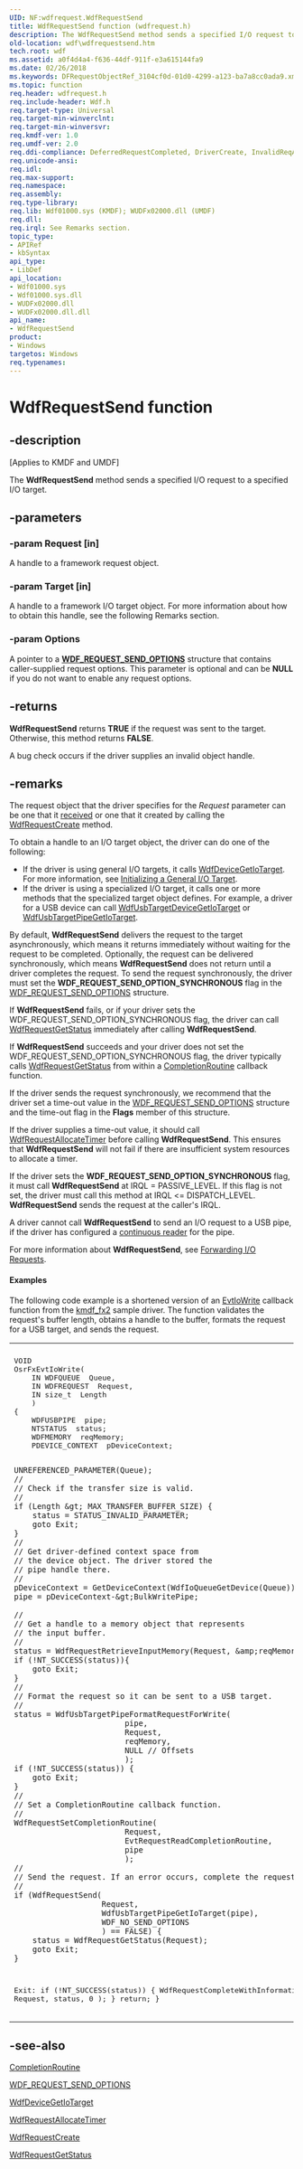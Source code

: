 ```yaml
---
UID: NF:wdfrequest.WdfRequestSend
title: WdfRequestSend function (wdfrequest.h)
description: The WdfRequestSend method sends a specified I/O request to a specified I/O target.
old-location: wdf\wdfrequestsend.htm
tech.root: wdf
ms.assetid: a0f4d4a4-f636-44df-911f-e3a615144fa9
ms.date: 02/26/2018
ms.keywords: DFRequestObjectRef_3104cf0d-01d0-4299-a123-ba7a8cc0ada9.xml, WdfRequestSend, WdfRequestSend method, kmdf.wdfrequestsend, wdf.wdfrequestsend, wdfrequest/WdfRequestSend
ms.topic: function
req.header: wdfrequest.h
req.include-header: Wdf.h
req.target-type: Universal
req.target-min-winverclnt: 
req.target-min-winversvr: 
req.kmdf-ver: 1.0
req.umdf-ver: 2.0
req.ddi-compliance: DeferredRequestCompleted, DriverCreate, InvalidReqAccess, InvalidReqAccessLocal, KmdfIrql, ReqCompletionRoutine, ReqMarkCancelableSend, ReqSendFail, ReqSendWhileSpinlock, RequestCompleted, RequestCompletedLocal, RequestFormattedValid, RequestGetStatusValid, RequestSendAndForgetNoFormatting, RequestSendAndForgetNoFormatting2, SyncReqSend2
req.unicode-ansi: 
req.idl: 
req.max-support: 
req.namespace: 
req.assembly: 
req.type-library: 
req.lib: Wdf01000.sys (KMDF); WUDFx02000.dll (UMDF)
req.dll: 
req.irql: See Remarks section.
topic_type:
- APIRef
- kbSyntax
api_type:
- LibDef
api_location:
- Wdf01000.sys
- Wdf01000.sys.dll
- WUDFx02000.dll
- WUDFx02000.dll.dll
api_name:
- WdfRequestSend
product:
- Windows
targetos: Windows
req.typenames: 
---
```


# WdfRequestSend function


## -description


<p class="CCE_Message">[Applies to KMDF and UMDF]</p>

The <b>WdfRequestSend</b> method sends a specified I/O request to a specified I/O target.


## -parameters




### -param Request [in]

A handle to a framework request object.


### -param Target [in]

A handle to a framework I/O target object. For more information about how to obtain this handle, see the following Remarks section. 


### -param Options

<p>A pointer to a <a href="https://msdn.microsoft.com/library/Ff552491(v=VS.85).aspx"><b>WDF_REQUEST_SEND_OPTIONS</b></a> structure that contains caller-supplied request options. This parameter is optional and can be <b>NULL</b> if you do not want to enable any request options.</p>




## -returns



<b>WdfRequestSend</b> returns <b>TRUE</b> if the request was sent to the target. Otherwise, this method returns <b>FALSE</b>.

A bug check occurs if the driver supplies an invalid object handle.




## -remarks



The request object that the driver specifies for the <i>Request</i> parameter can be one that it <a href="https://docs.microsoft.com/windows-hardware/drivers/wdf/receiving-i-o-requests">received</a> or one that it created by calling the <a href="https://msdn.microsoft.com/library/windows/hardware/ff549951">WdfRequestCreate</a> method.

To obtain a handle to an I/O target object, the driver can do one of the following:

<ul>
<li>
If the driver is using general I/O targets, it calls <a href="https://msdn.microsoft.com/library/windows/hardware/ff546017">WdfDeviceGetIoTarget</a>. For more information, see <a href="https://msdn.microsoft.com/c5d5b589-09a3-4f58-83bf-2876b37b0937">Initializing a General I/O Target</a>.

</li>
<li>
If the driver is using a specialized I/O target, it calls one or more methods that the specialized target object defines. For example, a driver for a USB device can call <a href="https://msdn.microsoft.com/library/windows/hardware/ff550093">WdfUsbTargetDeviceGetIoTarget</a> or <a href="https://msdn.microsoft.com/library/windows/hardware/ff551146">WdfUsbTargetPipeGetIoTarget</a>.

</li>
</ul>
By default, <b>WdfRequestSend</b> delivers the request to the target asynchronously, which means it returns immediately without waiting for the request to be completed. Optionally, the request can be delivered synchronously, which means <b>WdfRequestSend</b> does not return until a driver completes the request. To send the request synchronously, the driver must set the <b>WDF_REQUEST_SEND_OPTION_SYNCHRONOUS</b> flag in the <a href="https://msdn.microsoft.com/library/windows/hardware/ff552491">WDF_REQUEST_SEND_OPTIONS</a> structure.

If <b>WdfRequestSend</b> fails, or if your driver sets the WDF_REQUEST_SEND_OPTION_SYNCHRONOUS flag, the driver can call <a href="https://msdn.microsoft.com/library/windows/hardware/ff549974">WdfRequestGetStatus</a> immediately after calling <b>WdfRequestSend</b>.

If <b>WdfRequestSend</b> succeeds and your driver does not set the WDF_REQUEST_SEND_OPTION_SYNCHRONOUS flag, the driver typically calls <a href="https://msdn.microsoft.com/library/windows/hardware/ff549974">WdfRequestGetStatus</a> from within a <a href="https://msdn.microsoft.com/7d3eb4d6-9fc7-4924-9b95-f5824713049b">CompletionRoutine</a> callback function.

If the driver sends the request synchronously, we recommend that the driver set a time-out value in the <a href="https://msdn.microsoft.com/library/windows/hardware/ff552491">WDF_REQUEST_SEND_OPTIONS</a> structure and the time-out flag in the <b>Flags</b> member of this structure.

If the driver supplies a time-out value, it should call <a href="https://msdn.microsoft.com/library/windows/hardware/ff549938">WdfRequestAllocateTimer</a> before calling <b>WdfRequestSend</b>. This ensures that <b>WdfRequestSend</b> will not fail if there are insufficient system resources to allocate a timer.

 If the driver sets the <b>WDF_REQUEST_SEND_OPTION_SYNCHRONOUS</b> flag, it must call <b>WdfRequestSend</b> at IRQL = PASSIVE_LEVEL. If this flag is not set, the driver must call this method  at IRQL &lt;= DISPATCH_LEVEL.
          <b>WdfRequestSend</b> sends the request at the caller's IRQL.

A driver cannot call <b>WdfRequestSend</b> to send an I/O request to a USB pipe, if the driver has configured a <a href="https://docs.microsoft.com/windows-hardware/drivers/wdf/working-with-usb-pipes">continuous reader</a> for the pipe.

For more information about <b>WdfRequestSend</b>, see <a href="https://docs.microsoft.com/windows-hardware/drivers/wdf/forwarding-i-o-requests">Forwarding I/O Requests</a>.


#### Examples

The following code example is a shortened version of an <a href="https://msdn.microsoft.com/5a0fa3b4-d020-4664-afa4-352573d4f079">EvtIoWrite</a> callback function from the <a href="https://go.microsoft.com/fwlink/p/?linkid=256131">kmdf_fx2</a> sample driver. The function validates the request's buffer length, obtains a handle to the buffer, formats the request for a USB target, and sends the request.

<div class="code"><span codelanguage=""><table>
<tr>
<th></th>
</tr>
<tr>
<td>
<pre>VOID 
OsrFxEvtIoWrite(
    IN WDFQUEUE  Queue,
    IN WDFREQUEST  Request,
    IN size_t  Length
    )
{
    WDFUSBPIPE  pipe;
    NTSTATUS  status;
    WDFMEMORY  reqMemory;
    PDEVICE_CONTEXT  pDeviceContext;

    UNREFERENCED_PARAMETER(Queue);
    //
    // Check if the transfer size is valid.
    //
    if (Length &gt; MAX_TRANSFER_BUFFER_SIZE) {
        status = STATUS_INVALID_PARAMETER;
        goto Exit;
    }
    //
    // Get driver-defined context space from
    // the device object. The driver stored the
    // pipe handle there.
    //
    pDeviceContext = GetDeviceContext(WdfIoQueueGetDevice(Queue));
    pipe = pDeviceContext-&gt;BulkWritePipe;
 
    //
    // Get a handle to a memory object that represents
    // the input buffer.
    //
    status = WdfRequestRetrieveInputMemory(Request, &amp;reqMemory);
    if (!NT_SUCCESS(status)){
        goto Exit;
    }
    //
    // Format the request so it can be sent to a USB target.
    //
    status = WdfUsbTargetPipeFormatRequestForWrite(
                            pipe,
                            Request,
                            reqMemory,
                            NULL // Offsets
                            ); 
    if (!NT_SUCCESS(status)) {
        goto Exit;
    }
    //
    // Set a CompletionRoutine callback function.
    //
    WdfRequestSetCompletionRoutine(
                            Request,
                            EvtRequestReadCompletionRoutine,
                            pipe
                            );
    //
    // Send the request. If an error occurs, complete the request.
    //
    if (WdfRequestSend(
                       Request,
                       WdfUsbTargetPipeGetIoTarget(pipe),
                       WDF_NO_SEND_OPTIONS
                       ) == FALSE) {
        status = WdfRequestGetStatus(Request);
        goto Exit;
    }
Exit:
    if (!NT_SUCCESS(status)) {
        WdfRequestCompleteWithInformation(
                                          Request,
                                          status,
                                          0
                                          );
    }
    return;
}</pre>
</td>
</tr>
</table></span></div>



## -see-also




<a href="https://msdn.microsoft.com/7d3eb4d6-9fc7-4924-9b95-f5824713049b">CompletionRoutine</a>



<a href="https://msdn.microsoft.com/library/windows/hardware/ff552491">WDF_REQUEST_SEND_OPTIONS</a>



<a href="https://msdn.microsoft.com/library/windows/hardware/ff546017">WdfDeviceGetIoTarget</a>



<a href="https://msdn.microsoft.com/library/windows/hardware/ff549938">WdfRequestAllocateTimer</a>



<a href="https://msdn.microsoft.com/library/windows/hardware/ff549951">WdfRequestCreate</a>



<a href="https://msdn.microsoft.com/library/windows/hardware/ff549974">WdfRequestGetStatus</a>
 

 


